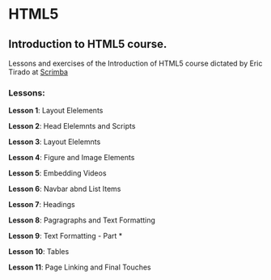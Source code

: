 # HTML5
## **Introduction to HTML5 course**.

Lessons and exercises of the Introduction of HTML5 course dictated by Eric Tirado at [Scrimba](https://scrimba.com/g/ghtml)

### **Lessons**:

**Lesson 1**:  Layout Elelements

**Lesson 2**: Head Elelemnts and Scripts

**Lesson 3**: Layout Elelemnts

**Lesson 4**: Figure and Image Elements

**Lesson 5**: Embedding Videos

**Lesson 6**: Navbar abnd List Items

**Lesson 7**: Headings

**Lesson 8**: Pagragraphs and Text Formatting 

**Lesson 9**: Text Formatting - Part *

**Lesson 10**: Tables

**Lesson 11**: Page Linking and Final Touches
